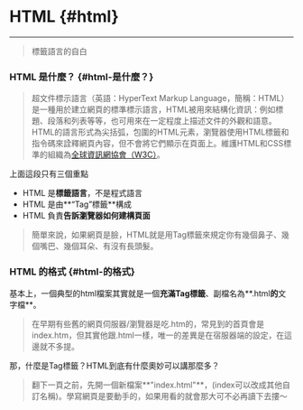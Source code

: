# HTML {#html}

---

> 標籤語言的自白

### HTML 是什麼？ {#html-是什麼？}

> 超文件標示語言（英語：HyperText Markup Language，簡稱：HTML）是一種用於建立網頁的標準標示語言，HTML被用來結構化資訊：例如標題、段落和列表等等，也可用來在一定程度上描述文件的外觀和語意。HTML的語言形式為尖括弧，包圍的HTML元素，瀏覽器使用HTML標籤和指令碼來詮釋網頁內容，但不會將它們顯示在頁面上。維護HTML和CSS標準的組織為[全球資訊網協會（W3C）](https://www.w3.org/)。

上面這段只有三個重點

* HTML 是**標籤語言**，不是程式語言
* HTML 是由**“Tag”標籤**構成
* HTML 負責**告訴瀏覽器如何建構頁面**

> 簡單來說，如果網頁是臉，HTML就是用Tag標籤來規定你有幾個鼻子、幾個嘴巴、幾個耳朵、有沒有長頭髮。

### HTML 的格式 {#html-的格式}

基本上，一個典型的html檔案其實就是一個**充滿Tag標籤**、副檔名為**.html**的**文字檔**。

> 在早期有些舊的網頁伺服器/瀏覽器是吃.htm的，常見到的首頁會是index.htm，但其實他跟.html一樣，唯一的差異是在宿服器端的設定，在這邊就不多提。

那，什麼是Tag標籤？HTML到底有什麼奧妙可以講那麼多？

> 翻下一頁之前，先開一個新檔案**"index.html"**，\(index可以改成其他自訂名稱\)。學寫網頁是要動手的，如果用看的就會那大可不必再讀下去摟～



